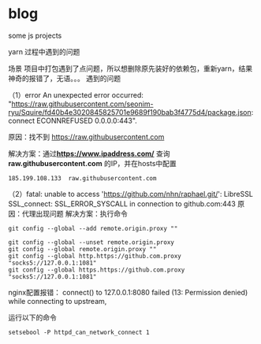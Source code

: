 # blog
some js projects

yarn 过程中遇到的问题

场景
项目中打包遇到了点问题，所以想删除原先装好的依赖包，重新yarn，结果神奇的报错了，无语。。。
遇到的问题

（1）error An unexpected error occurred: "https://raw.githubusercontent.com/seonim-ryu/Squire/fd40b4e3020845825701e9689f190bab3f4775d4/package.json: connect ECONNREFUSED 0.0.0.0:443".

原因：找不到 https://raw.githubusercontent.com

解决方案：通过**https://www.ipaddress.com/** 查询 **raw.githubusercontent.com** 的IP，并在hosts中配置

```
185.199.108.133  raw.githubusercontent.com
```
（2）fatal: unable to access 'https://github.com/nhn/raphael.git/': LibreSSL SSL_connect: SSL_ERROR_SYSCALL in connection to github.com:443
原因：代理出现问题
解决方案：执行命令
```
git config --global --add remote.origin.proxy ""
```
```
git config --global --unset remote.origin.proxy
git config --global remote.origin.proxy ""
git config --global http.https://github.com.proxy "socks5://127.0.0.1:1081"
git config --global https.https://github.com.proxy "socks5://127.0.0.1:1081"
```

nginx配置报错： connect() to 127.0.0.1:8080 failed (13: Permission denied) while connecting to upstream,


运行以下的命令
```
setsebool -P httpd_can_network_connect 1
```
